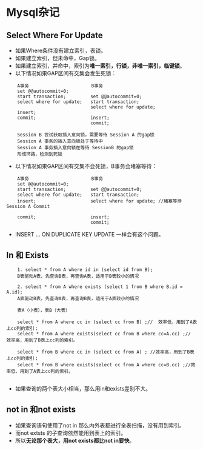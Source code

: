 # Mysql杂记

## Select Where For Update
* 如果Where条件没有建立索引，表锁。
* 如果建立索引，但未命中，Gap锁。
* 如果建立索引，并命中，索引为**唯一索引，行锁，非唯一索引，临键锁**。
* 以下情况如果GAP区间有交集会发生死锁：
```
    A事务                       B事务
    set @@autocommit=0;
    start transaction;         set @@autocommit=0;
    select where for update;   start transaction;
                               select where for update; 
    insert;
    commit;                    insert; 
                               commit;
                               
    Session B 尝试获取插入意向锁，需要等待 Session A 的gap锁
    Session A 事务的插入意向锁处于等待中
    Session A 事务插入意向锁在等待 SessionB 的gap锁
    形成环路，检测到死锁
```

* 以下情况如果GAP区间有交集不会死锁，B事务会堵塞等待：
```
    A事务                       B事务
    set @@autocommit=0;
    start transaction;         set @@autocommit=0;
    select where for update;   start transaction;
    insert;                    select where for update; //堵塞等待 Session A Commit

    commit;                    insert; 
                               commit;
```
* INSERT ... ON DUPLICATE KEY UPDATE 一样会有这个问题。

## In 和 Exists
```
    1. select * from A where id in (select id from B);
    B表驱动A表，先查询B表，再查询A表，适用于B表较小的情况
    
    2. select * from A where exists (select 1 from B where B.id = A.id);
    A表驱动B表，先查询A表，再查询B表，适用于A表较小的情况
    
    表A（小表），表B（大表）
    
    select * from A where cc in (select cc from B) ;//  效率低，用到了A表上cc列的索引；
    select * from A where exists(select cc from B where cc=A.cc) ;// 效率高，用到了B表上cc列的索引。
    
    select * from B where cc in (select cc from A) ; //效率高，用到了B表上cc列的索引；
    select * from B where exists(select cc from A where cc=B.cc) ;//效率低，用到了A表上cc列的索引。
    
``` 
* 如果查询的两个表大小相当，那么用in和exists差别不大。

## not in 和not exists
 * 如果查询语句使用了not in 那么内外表都进行全表扫描，没有用到索引。
 * 而not extsts 的子查询依然能用到表上的索引。
 * 所以**无论那个表大，用not exists都比not in要快**。

